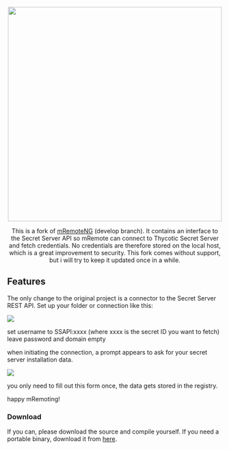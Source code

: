 <p align="center">
  <img width="500" src="https://raw.githubusercontent.com/mRemoteNG/mRemoteNG/develop/Tools/img/logo.png">
</p>
  
<p align="center">
	This is a fork of <a href="https://github.com/mRemoteNG/mRemoteNG">mRemoteNG</a> (develop branch). It contains an interface to the Secret Server API so mRemote can connect to Thycotic Secret Server and fetch credentials. No credentials are therefore stored on the local host, which is a great improvement to security. This fork comes without support, but i will try to keep it updated once in a while.
</p>

## Features

The only change to the original project is a connector to the Secret Server REST API.
Set up your folder or connection like this:

<img src="https://raw.githubusercontent.com/tecxx/mRemoteNG-SecretServer/SecretServer/usage1.png">

set username to SSAPI:xxxx (where xxxx is the secret ID you want to fetch)
leave password and domain empty

when initiating the connection, a prompt appears to ask for your secret server installation data. 

<img src="https://raw.githubusercontent.com/tecxx/mRemoteNG-SecretServer/SecretServer/usage2.png">

you only need to fill out this form once, the data gets stored in the registry.

happy mRemoting!



### Download

If you can, please download the source and compile yourself. 
If you need a portable binary, download it from <a href="https://web.tresorit.com/l/UDpGl#cOGSIV0fhPEafZJNatn31A">here</a>.


